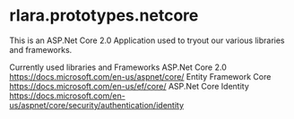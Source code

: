 # rlara.prototypes.netcore
This is an ASP.Net Core 2.0 Application used to tryout our various libraries and frameworks.

Currently used libraries and Frameworks
ASP.Net Core 2.0      https://docs.microsoft.com/en-us/aspnet/core/
Entity Framework Core https://docs.microsoft.com/en-us/ef/core/
ASP.Net Core Identity https://docs.microsoft.com/en-us/aspnet/core/security/authentication/identity

